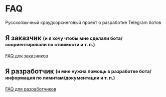 # FAQ
Русскоязычный краудсорсинговый проект о разработке Telegram ботов


## Я заказчик <sub><sup>(и я хочу чтобы мне сделали бота/соориентировали по стоимости и т. п.)</sub></sup>

[FAQ для заказчиков](CUSTOMER.md)

## Я разработчик <sub><sup>(и мне нужна помощь в разработке бота/информация по лимитам/документации и т. п.)</sub></sup>
[FAQ для разработчиков](DEVELOPER.md)
